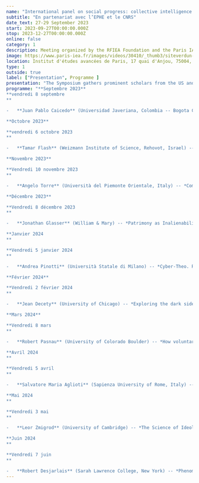 ```yaml
---
name: "International panel on social progress: collective intelligence in action" 
subtitle: "En partenariat avec l’EPHE et le CNRS"
date_text: 27-29 September 2023
start: 2023-09-27T00:00:00.000Z
stop: 2023-12-27T00:00:00.000Z
online: false
category: 1
description: Meeting organized by the RFIEA Foundation and the Paris IAS, with the support of the European Climate Foundation, CNRS, Paris School of Economics, Cornell University, FMSH and the RFIEA+ Laboratory of Excellence.
image: https://www.paris-iea.fr/images/videos/30410/_thumb3/siteverdun-image-alan-james.jpg
location: Institut d'études avancées de Paris, 17 quai d'Anjou, 75004, Paris
type: 1
outside: true
label: ["Presentation", Programme ] 
presentation: "The Symposium gathers prominent scholars from the US and France to examine what we can learn about the field across political, social, cultural, and linguistic contexts. Speakers will translation/untranslatability, and health humanities and the health professions. We aim not only to surface differences but to develop a new model for thinking about the health humanities comparatively."
programme: "**Septembre 2023**
**vendredi 8 septembre
**

-   **Juan Pablo Caicedo** (Universidad Javeriana, Colombia -- Bogota City Administration) -- *Reimagining Urban Transportation: Green Corridors as Catalysts for Materializing a 15-mintute City in Bogotá*

**Octobre 2023**

**vendredi 6 octobre 2023
**

-   **Tamar Flash** (Weizmann Institute of Science, Rehovot, Israel) -- *Connections between our modeling work on space-time geometries and the brain*-   **Paul Rozin** (University of Pennsylvania) -- *Food worlds of French and American*-   **Virginia Valian** (Hunter College - CUNY) -- *Are executive functions immutable?*

**Novembre 2023**

**Vendredi 10 novembre 2023
**

-   **Angelo Torre** (Università del Piemonte Orientale, Italy) -- *Commons as local institutions*-   **Björn Wittrock** (Academia Europeae, Swedish Collegium for Advanced Study) -- *Social Theory and World History: Rethinking a Century of Occidentalism*-   **Zhiyuan Cui** (Tsinghua University) -- *Interrogating Modernity: Hans Blumenberg and Roberto Unger Compared*-   **Jim Hollan** (UCSD) -- *Network-of-Networks Collaboratory to Address the Grand Challenge of the Future of Information Work at the Human-Technology Frontier*

**Décembre 2023**

**Vendredi 8 décembre 2023
**

-   **Jonathan Glasser** (William & Mary) -- *Patrimony as Inalienability*-   **Vladimir Pinheiro Safatle** (Sao Paulo University) -- *Nature can only exist where it is destroyed: Politically constructing freedom as heteronomy without servitude*

**Janvier 2024
**

**Vendredi 5 janvier 2024
**

-   **Andrea Pinotti** (Università Statale di Milano) -- *Cyber-Theo. Reflections on the Theological roots of Contemporary digital Technologies*-   **Uichol Kim** (Inha University) -- *Understanding the software of the mind, co-creativity, and cultural transformations: With a specific focus on the secrets to happiness, success, and sustainable communities*-   **John Krumm** (University of Southern California) -- *Personal data privacy*

**Février 2024**

**Vendredi 2 février 2024
**

-   **Jean Decety** (University of Chicago) -- *Exploring the dark side of morality*-   **Philippe Rochat** (Emory University) -- *The need for self-abandonment and stepping out of mind*

**Mars 2024**

**Vendredi 8 mars
**

-   **Robert Pasnau** (University of Colorado Boulder) -- *How voluntarism influenced the broader culture of the later Middle Ages*-   **Alberto Fergusson** (Universidad del Rosario)-- *Applications of Accompanied Autoanalysis (Selfrehabilitation) (AA) in novel scenarios*-   **Sergejus Muravjovas** (Transparency International Lithuania) -- *A novel anti-corruption approach to reduce bribery in healthcare*-   **Helga Nowotny** (ETH Zurich -- ERC) -- *The Illusion of Control*

**Avril 2024
**

**Vendredi 5 avril
**

-   **Salvatore Maria Aglioti** (Sapienza University of Rome, Italy) -- *Brains and bodies in the metaverse*-   **Barry Rogers** (London School of Economics) -- *Post-program implementation at a European multinational*-   **Itzhak Fried** (UCLA) -- *The Brain that Pull the Triggers: New Insights into Syndrome E*

**Mai 2024
**

**Vendredi 3 mai
**

-   **Leor Zmigrod** (University of Cambridge) -- *The Science of Ideological Consciousness: Building an Empirically-Informed Political Philosophy of Mind*-   **Colette Colligan** (Université d'Angers) -- *Digital Discovery and Fake Imprints: Unmasking Turn-of-the-Century Pornographers in Paris*-   **Leslie-Anne Duvic-Paoli** (King's College London) -- *Legislating on climate change: Insights from citizens' assemblies*-   **Ed Hutchins** (UCSD)-- *Generative AI meets distributed cognition and cognitive ethnography*

**Juin 2024
**

**Vendredi 7 juin
**

-   **Robert Desjarlais** (Sarah Lawrence College, New York) -- *Phenomenological Approaches in Anthropology*-   **Raluca Grosescu** (National University of Political Science and Public Administration, Bucharest, Romania) -- *Corporate Accountability for Gross Human Rights Violations: A Fragmented Cause*-   **Alena Ledeneva** (University College London) -- *Informality: 50 years on*-   **Patrick Haggard** (University College London) -- *Review of the cognitive psychology and cognitive neuroscience of human voluntary action*"
---
```

